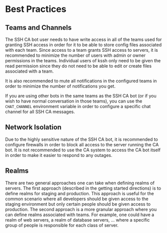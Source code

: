 # Best Practices

## Teams and Channels

The SSH CA bot user needs to have write access in all of the teams used for granting SSH access in order for it to
be able to store config files associated with each team. Since access to a team grants SSH access to servers, it is
recommended to minimize the number of users with admin or owner permissions in the teams. Individual users of kssh
only need to be given the read permission since they do not need to be able to edit or create files associated with
a team. 

It is also recommended to mute all notifications in the configured teams in order to minimize the number of notifications
you get. 

If you are using other bots in the same teams as the SSH CA bot (or if you wish to have normal conversation in those 
teams), you can use the `CHAT_CHANNEL` environment variable in order to configure a specific chat channel for all
SSH CA messages. 

## Network Isolation

Due to the highly sensitive nature of the SSH CA bot, it is recommended to configure firewalls in order to block all
access to the server running the CA bot. It is not recommended to use the CA system to access the CA bot itself
in order to make it easier to respond to any outages. 

## Realms

There are two general approaches one can take when defining realms of servers. The first approach (described in the
getting started directions) is to define realms for staging and production. This approach is useful for the common
scenario where all developers should be given access to the staging environment but only certain people should be given
access to production. The second approach is a more granular approach where you can define realms associated with teams.
For example, one could have a realm of web servers, a realm of database servers, ... where a specific group of people 
is responsible for each class of server. 
